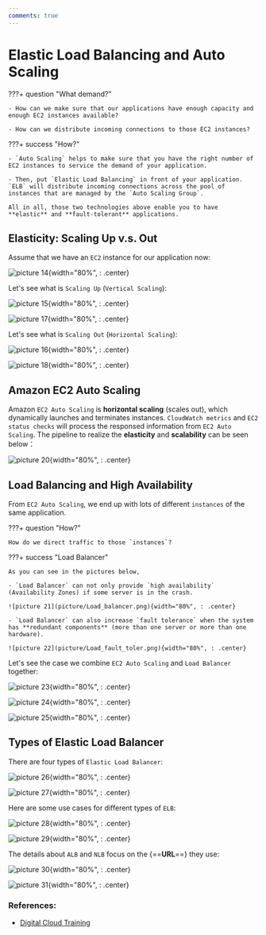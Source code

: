 ```yaml
---
comments: true
---
```


# **Elastic Load Balancing and Auto Scaling**

???+ question "What demand?"

    - How can we make sure that our applications have enough capacity and enough EC2 instances available?

    - How can we distribute incoming connections to those EC2 instances?

???+ success "How?"

    - `Auto Scaling` helps to make sure that you have the right number of EC2 instances to service the demand of your application.

    - Then, put `Elastic Load Balancing` in front of your application. `ELB` will distribute incoming connections across the pool of instances that are managed by the `Auto Scaling Group`.

    All in all, those two technologies above enable you to have **elastic** and **fault-tolerant** applications.
    
## **Elasticity: Scaling Up v.s. Out**

Assume that we have an `EC2` instance for our application now:

![picture 14](picture/Load_scalingup1.png){width="80%", : .center}  

Let's see what is `Scaling Up` (`Vertical Scaling`):

![picture 15](picture/Load_scalingup2.png){width="80%", : .center}

![picture 17](picture/Load_vertialscale.png){width="80%", : .center}  


Let's see what is `Scaling Out` (`Horizontal Scaling`):

![picture 16](picture/Load_scalingout.png){width="80%", : .center}  

![picture 18](picture/Load_horizontalscale.png){width="80%", : .center}  

## **Amazon EC2 Auto Scaling**

Amazon `EC2 Auto Scaling` is **horizontal scaling** (scales out), which dynamically launches and terminates instances. `CloudWatch metrics` and `EC2 status checks` will process the responsed information from `EC2 Auto Scaling`. The pipeline to realize the **elasticity** and **scalability** can be seen below：

![picture 20](picture/Load_AWS_auto_scale.png){width="80%", : .center}    


## **Load Balancing and High Availability**

From `EC2 Auto Scaling`, we end up with lots of different `instances` of the same application. 

???+ question "How?"

    How do we direct traffic to those `instances`?

???+ success "Load Balancer"

    As you can see in the pictures below, 
    
    - `Load Balancer` can not only provide `high availability` (Availability Zones) if some server is in the crash.

    ![picture 21](picture/Load_balancer.png){width="80%", : .center}  

    - `Load Balancer` can also increase `fault tolerance` when the system has **redundant components** (more than one server or more than one hardware).

    ![picture 22](picture/Load_fault_toler.png){width="80%", : .center}  

Let's see the case we combine `EC2 Auto Scaling` and `Load Balancer` together:

![picture 23](picture/Load_combine1.png){width="80%", : .center}
    
![picture 24](picture/Load_combine2.png){width="80%", : .center}  

![picture 25](picture/Load_combine3.png){width="80%", : .center}  


## **Types of Elastic Load Balancer**

There are four types of `Elastic Load Balancer`:

![picture 26](picture/Load_type1.png){width="80%", : .center}   

![picture 27](picture/Load_type2.png){width="80%", : .center}   

Here are some use cases for different types of `ELB`:

![picture 28](picture/Load_type_use1.png){width="80%", : .center}   

![picture 29](picture/Load_type_use2.png){width="80%", : .center}   

The details about `ALB` and `NLB` focus on the {==**URL**==} they use:

![picture 30](picture/Load_alb.png){width="80%", : .center}   

![picture 31](picture/Load_nlb.png){width="80%", : .center}   


### **References:**

- [Digital Cloud Training](https://digitalcloud.training/)
